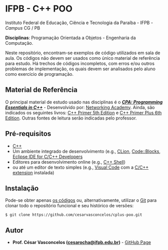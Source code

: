 # IFPB - C++ POO

Instituto Federal de Educação, Ciência e Tecnologia da Paraíba - IFPB - *Campus* CG  / PB

**Disciplinas**: Programação Orientada a Objetos - Engenharia da Computação.

Neste repositório, encontram-se exemplos de código utilizados em sala de aula. Os códigos não devem ser usados como único material de referência para estudo. Há trechos de códigos incompletos, com erros e/ou outros problemas de implementação, os quais devem ser analisados pelo aluno como exercício de programação.

## Material de Referência

O principal material de estudo usado nas disciplinas é o
[**_CPA: Programming Essentials in C++_**](https://www.netacad.com/pt-br/courses/programming/essentials-programming-c-plus-plus/) -
Desenvolvido por: [Networking Academy](https://www.netacad.com/). Ainda, são indicados os seguintes livros:
[C++ Primer 5th Edition](https://www.amazon.com/Primer-5th-Stanley-B-Lippman/dp/0321714113) e [C++ Primer Plus 6th Edition](https://www.amazon.com/Primer-Plus-6th-Developers-Library/dp/0321776402/). Outras fontes de leitura serão indicadas pelo professor.

## Pré-requisitos

- [C++](https://isocpp.org/std/the-standard/)
- Um ambiente integrado de desenvolvimento (e.g., [CLion](https://www.jetbrains.com/pt-br/clion/), [Code::Blocks](https://www.codeblocks.org/),  [Eclipse IDE for C/C++ Developers](https://www.eclipse.org/)
- Editores para desenvolvimento online (e.g., [C++ Shell](https://cpp.sh/))
- ou até um editor de texto simples (e.g., [Visual Code](https://code.visualstudio.com/) com a [C/C++ extension](https://code.visualstudio.com/docs/languages/cpp) instalada)

## Instalação

Pode-se obter apenas [os códigos](https://github.com/cesarvasconcelos/cplus-poo/archive/master.zip) ou, alternativamente, utilizar o [Git](https://git-scm.com/) para clonar todo o repositório funcional e seu histórico de versões:

```
$ git clone https://github.com/cesarvasconcelos/cplus-poo.git
```

## Autor

* **Prof. César Vasconcelos (cesarocha@ifpb.edu.br)** - [GitHub Page](https://github.com/cesarvasconcelos)